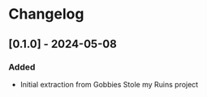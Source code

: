 # Changelog

## [0.1.0] - 2024-05-08

### Added

- Initial extraction from Gobbies Stole my Ruins project